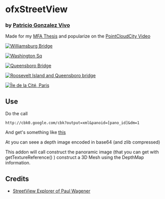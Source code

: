 # ofxStreetView
### by [Patricio Gonzalez Vivo](www.patriciogonzalezvivo.com)

Made for my [MFA Thesis](http://patriciogonzalezvivo.com/2014/skylines/) and popularize on the [PointCloudCity Video](http://patriciogonzalezvivo.com/2014/pointcloudcity/)


[ ![Williamsburg Bridge](https://farm8.staticflickr.com/7298/14134184803_292e0fb3a0_b_d.jpg) ](http://patriciogonzalezvivo.com/2014/skylines/)

[ ![Washington Sq](https://farm6.staticflickr.com/5498/13923612140_0abfc6c758_b_d.jpg) ](http://patriciogonzalezvivo.com/2014/skylines/)

[ ![Queensboro Bridge](https://farm8.staticflickr.com/7180/14113516245_ec15ab5cd6_b_d.jpg) ](http://patriciogonzalezvivo.com/2014/skylines/)

[ ![Roosevelt Island and Queensboro bridge](https://farm8.staticflickr.com/7401/13926886997_7ec93d13e2_b_d.jpg) ](http://patriciogonzalezvivo.com/2014/skylines/)

[ ![Île de la Cité, Paris](https://farm3.staticflickr.com/2936/14114245611_0c7b69a0b9_b_d.jpg) ](http://patriciogonzalezvivo.com/2014/skylines/)



## Use

Do the call

	http://cbk0.google.com/cbk?output=xml&panoid=[pano_id]&dm=1

And get's something like [this](http://cbk0.google.com/cbk?output=xml&panoid=y6IoTWYSOZbFBfA1OXCJCA&dm=1) 

At <deptMap> you can seee a depth image encoded in base64 (and zlib compressed)

This addon will call construct the panoramic image (that you can get with getTextureReference() ) construct a 3D Mesh using the DepthMap information.

## Credits
- [ StreetView Explorer of Paul Wagener](https://github.com/PaulWagener/Streetview-Explorer)